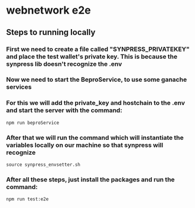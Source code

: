 # webnetwork e2e

## Steps to running locally

### First we need to create a file called "SYNPRESS_PRIVATEKEY" and place the test wallet's private key. This is because the synpress lib doesn't recognize the .env

### Now we need to start the BeproService, to use some ganache services
### For this we will add the private_key and hostchain to the .env and start the server with the command:
```
npm run beproService
``` 

### After that we will run the command which will instantiate the variables locally on our machine so that synpress will recognize
```
source synpress_envsetter.sh
``` 

### After all these steps, just install the packages and run the command:
```
npm run test:e2e
``` 
